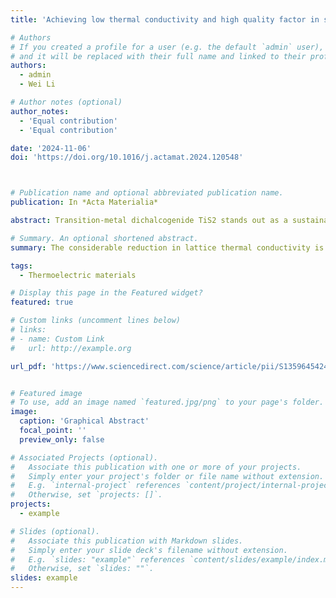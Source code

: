 ```yaml
---
title: 'Achieving low thermal conductivity and high quality factor in sextuple-doped TiS2'

# Authors
# If you created a profile for a user (e.g. the default `admin` user), write the username (folder name) here
# and it will be replaced with their full name and linked to their profile.
authors:
  - admin
  - Wei Li

# Author notes (optional)
author_notes:
  - 'Equal contribution'
  - 'Equal contribution'

date: '2024-11-06'
doi: 'https://doi.org/10.1016/j.actamat.2024.120548'



# Publication name and optional abbreviated publication name.
publication: In *Acta Materialia*

abstract: Transition-metal dichalcogenide TiS2 stands out as a sustainable candidate for room- and medium-temperature thermoelectric materials due to its affordability, non-toxicity, eco-friendly nature and use of non-critical elements. However, its light element compositional nature results in a large thermal conductivity, which is the main limitation of the thermoelectric performance of TiS2. Here, we report a multi-element doping strategy by incorporating equivalent (Se, Zr) elements and introducing higher-valence (Nb, Ta) and lower-valence (Y, La) elements in pairs to minimize its lattice thermal conductivity, klat. The findings indicate a nearly 50% decrease in klatacross the entire temperature range, attributed to the presence of strong point-defect scattering after multi-element doping. Additionally, we observed a reduced dependency of klat on temperature in multi-element doped TiS2, as point defects can effectively scatter phonons at room temperature. As a result, the multi-element doped TiS2 attained its highest ZT value of approximately 0.4 at 625 K. Incorporating higher-valence and lower-valence elements in pairs proves to be an effective method for decreasing lattice thermal conductivity without compromising too much of its large Seebeck coefficient.

# Summary. An optional shortened abstract.
summary: The considerable reduction in lattice thermal conductivity is attributed to the significantly strengthened point-defect scattering, a consequence of sextuple-doping. However, despite the reduction achieved through multi-element doping, the lowest lattice thermal conductivity observed in multi-element doped TiS2 remains relatively high when compared to that of intercalated TiS2 with substantial sulfur deficiency. The highest thermoelectric figure of merit, ZT, achieved in our multi-element doped TiS2 is around 0.4 at 625 K, a value that falls within the range observed in many intercalated and doped TiS2 materials. This implies that further endeavors on the multi-element doping approach are necessary to ultimately achieve improvements in the ZT.

tags:
  - Thermoelectric materials

# Display this page in the Featured widget?
featured: true

# Custom links (uncomment lines below)
# links:
# - name: Custom Link
#   url: http://example.org

url_pdf: 'https://www.sciencedirect.com/science/article/pii/S1359645424008966'


# Featured image
# To use, add an image named `featured.jpg/png` to your page's folder.
image:
  caption: 'Graphical Abstract'
  focal_point: ''
  preview_only: false

# Associated Projects (optional).
#   Associate this publication with one or more of your projects.
#   Simply enter your project's folder or file name without extension.
#   E.g. `internal-project` references `content/project/internal-project/index.md`.
#   Otherwise, set `projects: []`.
projects:
  - example

# Slides (optional).
#   Associate this publication with Markdown slides.
#   Simply enter your slide deck's filename without extension.
#   E.g. `slides: "example"` references `content/slides/example/index.md`.
#   Otherwise, set `slides: ""`.
slides: example
---
```

